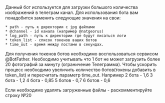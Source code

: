 Данный бот используется для загрузки большого количества изображений в телеграм канал.
Для использования бота вам понадобится заменить следующие значения на свои:

    * path - путь к директории с jpg файлами
    * @channel - id канала (например @natgeorus)
    * log_path - путь к директории где будут писаться логи
    * token_list - список токенов ваших ботов
    * time_out - время между постами в секундах.

Для получения токенов ботов необходимо воспользоваться сервисом @BotFather.
Необходимо учитывать что 1 бот не может загрузить более 20 фотографий за минуту (ограничение Телеграмма).
Чтобы ускорить процесс необходимо увеличить количество ботов(токены добавить в token_list)
и пересчитать параметр time_out.
Например 2 бота - 1,6
         3 бота - 1,2
         4 бота - 0,85
         5 ботов - 0,7
         6 ботов - 0,6

Если необходимо удалять загруженные файлы - раскомментируйте строку №20

